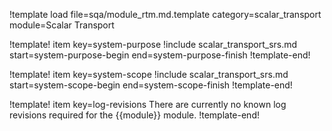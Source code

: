 !template load file=sqa/module_rtm.md.template category=scalar_transport module=Scalar Transport

!template! item key=system-purpose
!include scalar_transport_srs.md start=system-purpose-begin end=system-purpose-finish
!template-end!

!template! item key=system-scope
!include scalar_transport_srs.md start=system-scope-begin end=system-scope-finish
!template-end!

!template! item key=log-revisions
There are currently no known log revisions required for the {{module}} module.
!template-end!
